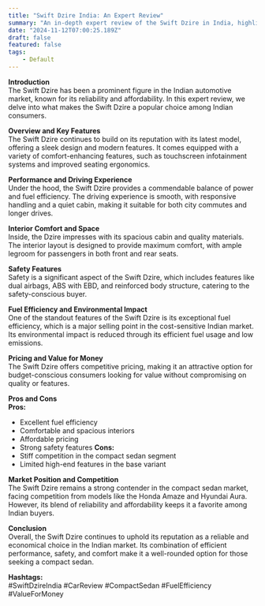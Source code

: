 ```yaml
---
title: "Swift Dzire India: An Expert Review"
summary: "An in-depth expert review of the Swift Dzire in India, highlighting its features, performance, and market position."
date: "2024-11-12T07:00:25.189Z"
draft: false
featured: false
tags:
    - Default
---
```


**Introduction**  
The Swift Dzire has been a prominent figure in the Indian automotive market, known for its reliability and affordability. In this expert review, we delve into what makes the Swift Dzire a popular choice among Indian consumers.  

**Overview and Key Features**  
The Swift Dzire continues to build on its reputation with its latest model, offering a sleek design and modern features. It comes equipped with a variety of comfort-enhancing features, such as touchscreen infotainment systems and improved seating ergonomics.  

**Performance and Driving Experience**  
Under the hood, the Swift Dzire provides a commendable balance of power and fuel efficiency. The driving experience is smooth, with responsive handling and a quiet cabin, making it suitable for both city commutes and longer drives.  

**Interior Comfort and Space**  
Inside, the Dzire impresses with its spacious cabin and quality materials. The interior layout is designed to provide maximum comfort, with ample legroom for passengers in both front and rear seats.  

**Safety Features**  
Safety is a significant aspect of the Swift Dzire, which includes features like dual airbags, ABS with EBD, and reinforced body structure, catering to the safety-conscious buyer.  

**Fuel Efficiency and Environmental Impact**  
One of the standout features of the Swift Dzire is its exceptional fuel efficiency, which is a major selling point in the cost-sensitive Indian market. Its environmental impact is reduced through its efficient fuel usage and low emissions.  

**Pricing and Value for Money**  
The Swift Dzire offers competitive pricing, making it an attractive option for budget-conscious consumers looking for value without compromising on quality or features.  

**Pros and Cons**  
**Pros:**
- Excellent fuel efficiency
- Comfortable and spacious interiors
- Affordable pricing
- Strong safety features
**Cons:**
- Stiff competition in the compact sedan segment
- Limited high-end features in the base variant  

**Market Position and Competition**  
The Swift Dzire remains a strong contender in the compact sedan market, facing competition from models like the Honda Amaze and Hyundai Aura. However, its blend of reliability and affordability keeps it a favorite among Indian buyers.  

**Conclusion**  
Overall, the Swift Dzire continues to uphold its reputation as a reliable and economical choice in the Indian market. Its combination of efficient performance, safety, and comfort make it a well-rounded option for those seeking a compact sedan.  

**Hashtags:**  
#SwiftDzireIndia #CarReview #CompactSedan #FuelEfficiency #ValueForMoney